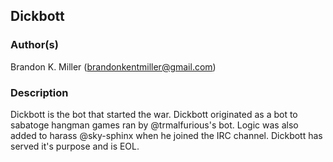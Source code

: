 ## Dickbott

### Author(s)

Brandon K. Miller (brandonkentmiller@gmail.com)

### Description

Dickbott is the bot that started the war.  Dickbott originated as a bot to 
sabatoge hangman games ran by @trmalfurious's bot.  Logic was also added 
to harass @sky-sphinx when he joined the IRC channel. Dickbott has served 
it's purpose and is EOL.
